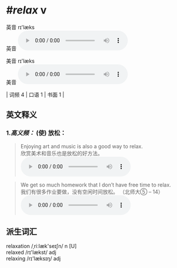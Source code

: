 # ***\#relax*** v
英音 rɪ'læks  
英音
<audio src="./media/relax-B.aac" controls="controls"></audio>

美音 rɪ'læks  
美音
<audio src="./media/relax.aac" controls="controls"></audio>



| 词频 4 | 口语 1 | 书面 1 |  

英文释义
---
### 1.*高义频：* **(使) 放松：**  

 > Enjoying art and music is also a good way to relax.  
 > 欣赏美术和音乐也是放松的好方法。    
<audio src="./media/Enjoying art and music is also a good way t_AAC.aac" controls="controls"></audio>

 > We get so much homework that I don’t have free time to relax.   
 > 我们有很多作业要做，没有空闲时间放松。  （北师大⑤ – 14）  
<audio src="./media/relax-2.aac" controls="controls"></audio>


派生词汇
---
relaxation /ˌriːlæk'seɪʃn/ n [U]  
relaxed /rɪ'lækst/ adj   
relaxing /rɪ'læksɪŋ/ adj   

